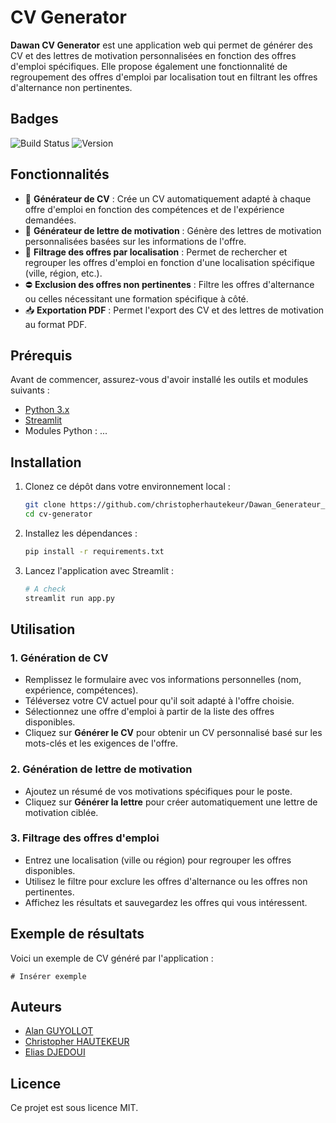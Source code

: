 # CV Generator

**Dawan CV Generator** est une application web qui permet de générer des CV et des lettres de motivation personnalisées en fonction des offres d'emploi spécifiques. Elle propose également une fonctionnalité de regroupement des offres d'emploi par localisation tout en filtrant les offres d'alternance non pertinentes.

## Badges

![Build Status](https://img.shields.io/badge/build-passing-brightgreen)
![Version](https://img.shields.io/badge/version-1.0.0-blue)

## Fonctionnalités

- 📝 **Générateur de CV** : Crée un CV automatiquement adapté à chaque offre d'emploi en fonction des compétences et de l'expérience demandées.
- 📄 **Générateur de lettre de motivation** : Génère des lettres de motivation personnalisées basées sur les informations de l'offre.
- 📍 **Filtrage des offres par localisation** : Permet de rechercher et regrouper les offres d'emploi en fonction d'une localisation spécifique (ville, région, etc.).
- ⛔ **Exclusion des offres non pertinentes** : Filtre les offres d'alternance ou celles nécessitant une formation spécifique à côté.
- 📥 **Exportation PDF** : Permet l'export des CV et des lettres de motivation au format PDF.

## Prérequis

Avant de commencer, assurez-vous d'avoir installé les outils et modules suivants :

- [Python 3.x](https://www.python.org/downloads/)
- [Streamlit](https://streamlit.io/)
- Modules Python : ...

## Installation

1. Clonez ce dépôt dans votre environnement local :

   ```bash
   git clone https://github.com/christopherhautekeur/Dawan_Generateur_CV
   cd cv-generator
   ```

2. Installez les dépendances :

   ```bash
   pip install -r requirements.txt
   ```

3. Lancez l'application avec Streamlit :

   ```bash
   # A check
   streamlit run app.py
   ```

## Utilisation

### 1. **Génération de CV**
   - Remplissez le formulaire avec vos informations personnelles (nom, expérience, compétences).
   - Téléversez votre CV actuel pour qu'il soit adapté à l'offre choisie.
   - Sélectionnez une offre d'emploi à partir de la liste des offres disponibles.
   - Cliquez sur **Générer le CV** pour obtenir un CV personnalisé basé sur les mots-clés et les exigences de l'offre.

### 2. **Génération de lettre de motivation**
   - Ajoutez un résumé de vos motivations spécifiques pour le poste.
   - Cliquez sur **Générer la lettre** pour créer automatiquement une lettre de motivation ciblée.

### 3. **Filtrage des offres d'emploi**
   - Entrez une localisation (ville ou région) pour regrouper les offres disponibles.
   - Utilisez le filtre pour exclure les offres d'alternance ou les offres non pertinentes.
   - Affichez les résultats et sauvegardez les offres qui vous intéressent.

## Exemple de résultats

Voici un exemple de CV généré par l'application :

```
# Insérer exemple
```

## Auteurs
- [Alan GUYOLLOT](https://github.com/N0va9)
- [Christopher HAUTEKEUR](https://github.com/christopherhautekeur)
- [Elias DJEDOUI](https://github.com/elias-hue) 

## Licence

Ce projet est sous licence MIT.
```
